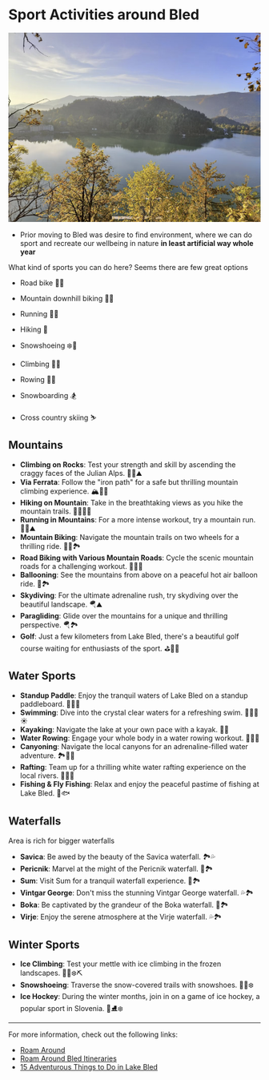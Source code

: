 # Sport Activities around Bled

![image](pics/athletic1.png)

*   Prior moving to Bled was desire to find environment, where we can do sport and recreate our wellbeing in nature **in least artificial way whole year**


What kind of sports you can do here? Seems there are few great options


*   Road bike 🚴‍♀️
*   Mountain downhill biking 🚵‍♂️

*   Running 🏃‍♀️
*   Hiking 🥾
*   Snowshoeing ❄️🥾
*   Climbing 🧗‍♂️
*   Rowing 🚣‍♂️
*   Snowboarding 🏂
*   Cross country skiing ⛷

Mountains
---
- **Climbing on Rocks**: Test your strength and skill by ascending the craggy faces of the Julian Alps. 🧗‍♀️⛰️
- **Via Ferrata**: Follow the "iron path" for a safe but thrilling mountain climbing experience. 🏔️🧗‍♂️
- **Hiking on Mountain**: Take in the breathtaking views as you hike the mountain trails. 🚶‍♀️🌳🥾
- **Running in Mountains**: For a more intense workout, try a mountain run. 🏃‍♂️⛰️
- **Mountain Biking**: Navigate the mountain trails on two wheels for a thrilling ride. 🚵‍♀️🏞️
- **Road Biking with Various Mountain Roads**: Cycle the scenic mountain roads for a challenging workout. 🚴‍♀️🌄
- **Ballooning**: See the mountains from above on a peaceful hot air balloon ride. 🎈🏞️
- **Skydiving**: For the ultimate adrenaline rush, try skydiving over the beautiful landscape. 🪂⛰️
- **Paragliding**: Glide over the mountains for a unique and thrilling perspective. 🪂🏞️
- **Golf**: Just a few kilometers from Lake Bled, there's a beautiful golf course waiting for enthusiasts of the sport. ⛳🏌️‍♀️

Water Sports 
---
- **Standup Paddle**: Enjoy the tranquil waters of Lake Bled on a standup paddleboard. 🏄‍♀️🌅
- **Swimming**: Dive into the crystal clear waters for a refreshing swim. 🏊‍♀️🌊☀️
- **Kayaking**: Navigate the lake at your own pace with a kayak. 🛶🦆
- **Water Rowing**: Engage your whole body in a water rowing workout. 🚣‍♀️🌊
- **Canyoning**: Navigate the local canyons for an adrenaline-filled water adventure. 🏞️🏊‍♂️
- **Rafting**: Team up for a thrilling white water rafting experience on the local rivers. 🌊🚣‍♂️
- **Fishing & Fly Fishing**: Relax and enjoy the peaceful pastime of fishing at Lake Bled. 🎣🐟

Waterfalls
---
Area is rich for bigger waterfalls
- **Savica**: Be awed by the beauty of the Savica waterfall. 🏞️💦
- **Pericnik**: Marvel at the might of the Pericnik waterfall. 🌊🏞️
- **Sum**: Visit Sum for a tranquil waterfall experience. 🌊🏞️
- **Vintgar George**: Don't miss the stunning Vintgar George waterfall. 💦🏞️
- **Boka**: Be captivated by the grandeur of the Boka waterfall. 🌊🏞️
- **Virje**: Enjoy the serene atmosphere at the Virje waterfall. 💦🏞️

Winter Sports
---
- **Ice Climbing**: Test your mettle with ice climbing in the frozen landscapes. 🧗‍♂️❄️⛏️
- **Snowshoeing**: Traverse the snow-covered trails with snowshoes. 🚶‍♀️❄️
- **Ice Hockey**: During the winter months, join in on a game of ice hockey, a popular sport in Slovenia. 🏒⛸️❄️

---

For more information, check out the following links:

- [Roam Around](https://www.roamaround.io/v2)
- [Roam Around Bled Itineraries](https://www.roamaround.io/v2/itineraries/Bled%2C%20Slovenia/f65bfb4c-2572-4016-b45f-971aeb83598f?stream=true)
- [15 Adventurous Things to Do in Lake Bled](https://www.altitude-activities.com/15-adventurous-things-to-do-in-lake-bled?gclid=CjwKCAjwjYKjBhB5EiwAiFdSfo2P6sHTZkn0deMKeX-TUyEvYExCuNd1QWVxNGI0UEKUSvzx2C8SVRoCLIkQAvD_BwE)
